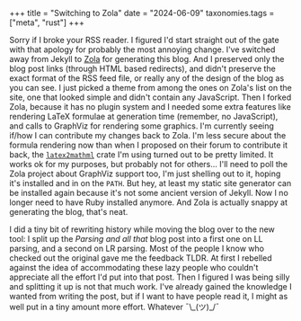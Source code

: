 +++
title = "Switching to Zola"
date = "2024-06-09"
taxonomies.tags = ["meta", "rust"]
+++

Sorry if I broke your RSS reader. I figured I'd start straight out of the gate with that apology for probably the most annoying change. I've switched away from Jekyll to [Zola](https://www.getzola.org/) for generating this blog. And I preserved only the blog post links (through HTML based redirects), and didn't preserve the exact format of the RSS feed file, or really any of the design of the blog as you can see. I just picked a theme from among the ones on Zola's list on the site, one that looked simple and didn't contain any JavaScript. Then I forked Zola, because it has no plugin system and I needed some extra features like rendering LaTeX formulae at generation time (remember, no JavaScript), and calls to GraphViz for rendering some graphics. I'm currently seeing if/how I can contribute my changes back to Zola. I'm less secure about the formula rendering now than when I proposed on their forum to contribute it back, the [`latex2mathml`](https://crates.io/crates/latex2mathml) crate I'm using turned out to be pretty limited. It works ok for my purposes, but probably not for others... I'll need to poll the Zola project about GraphViz support too, I'm just shelling out to it, hoping it's installed and in on the `PATH`. But hey, at least my static site generator can be installed again because it's not some ancient version of Jekyll. Now I no longer need to have Ruby installed anymore. And Zola is actually snappy at generating the blog, that's neat.

I did a tiny bit of rewriting history while moving the blog over to the new tool: I split up the _Parsing and all that_ blog post into a first one on LL parsing, and a second on LR parsing. Most of the people I know who checked out the original gave me the feedback TLDR. At first I rebelled against the idea of accommodating these lazy people who couldn't appreciate all the effort I'd put into that post. Then I figured I was being silly and splitting it up is not that much work. I've already gained the knowledge I wanted from writing the post, but if I want to have people read it, I might as well put in a tiny amount more effort. Whatever ¯\\\_(ツ)\_/¯